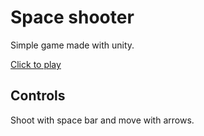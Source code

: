 Space shooter
=============

Simple game made with unity.

[Click to play](https://mrowa44.github.io/space-shooter/)

Controls
--------
Shoot with space bar and move with arrows.
